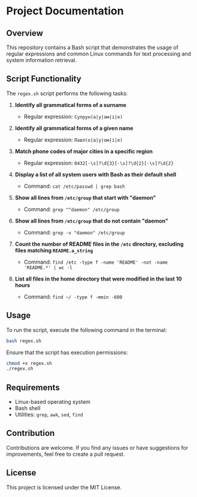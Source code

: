 # Project Documentation

## Overview
This repository contains a Bash script that demonstrates the usage of regular expressions and common Linux commands for text processing and system information retrieval.

## Script Functionality
The `regex.sh` script performs the following tasks:

1. **Identify all grammatical forms of a surname**  
   - Regular expression: `Супрун(а|у|ом|і|е)`

2. **Identify all grammatical forms of a given name**  
   - Regular expression: `Павл(о|а|у|ом|і|е)`

3. **Match phone codes of major cities in a specific region**  
   - Regular expression: `0432[-\s]?\d{3}[-\s]?\d{2}[-\s]?\d{2}`

4. **Display a list of all system users with Bash as their default shell**  
   - Command: `cat /etc/passwd | grep bash`

5. **Show all lines from `/etc/group` that start with "daemon"**  
   - Command: `grep "^daemon" /etc/group`

6. **Show all lines from `/etc/group` that do not contain "daemon"**  
   - Command: `grep -v "daemon" /etc/group`

7. **Count the number of README files in the `/etc` directory, excluding files matching `README.a_string`**  
   - Command: `find /etc -type f -name 'README' -not -name 'README.*' | wc -l`

8. **List all files in the home directory that were modified in the last 10 hours**  
   - Command: `find ~/ -type f -mmin -600`

## Usage
To run the script, execute the following command in the terminal:
```bash
bash regex.sh
```
Ensure that the script has execution permissions:
```bash
chmod +x regex.sh
./regex.sh
```

## Requirements
- Linux-based operating system
- Bash shell
- Utilities: `grep`, `awk`, `sed`, `find`

## Contribution
Contributions are welcome. If you find any issues or have suggestions for improvements, feel free to create a pull request.

## License
This project is licensed under the MIT License.

